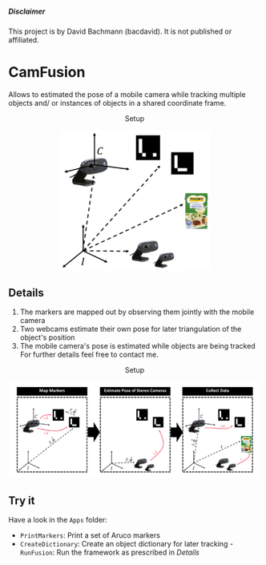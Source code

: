 ##### Disclaimer
This project is by David Bachmann (bacdavid). It is not published or affiliated.

# CamFusion
Allows to estimated the pose of a mobile camera while tracking multiple objects and/ or instances of objects in a shared coordinate frame.  
<div align="center">
	<p>Setup</p>
	<img src=img/Setup.png width="300" />
</div>

## Details

1. The markers are mapped out by observing them jointly with the mobile camera
2. Two webcams estimate their own pose for later triangulation of the object's position
3. The mobile camera's pose is estimated while objects are being tracked
For further details feel free to contact me. 

<div align="center">
	<p>Setup</p>
	<img src=img/Methods.png width="500" />
</div>



## Try it
Have a look in the `Apps` folder:
- `PrintMarkers`: Print a set of Aruco markers
- `CreateDictionary`: Create an object dictionary for later tracking
-`RunFusion`: Run the framework as prescribed in *Details*